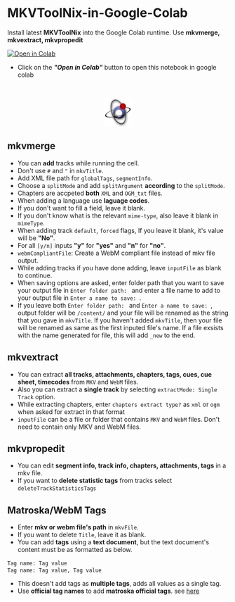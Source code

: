 # __MKVToolNix-in-Google-Colab__
Install latest __MKVToolNix__ into the Google Colab runtime. Use __mkvmerge, mkvextract, mkvpropedit__

<a href="https://colab.research.google.com/github/DEV1LKING/MUXXER/blob/main/MUXXER.ipynb"><img src="https://colab.research.google.com/assets/colab-badge.svg" alt="Open in Colab"/></a>
<br>
- Click on the ***"Open in Colab"*** button to open this notebook in google colab
<br>

<p align="center">
    <img alt="MKVToolNix-Logo" src=https://raw.githubusercontent.com/DEV1LKING/MUXXER/main/MKVToolNix-Logo.png></img>
</p>

## __mkvmerge__

* You can __add__ tracks while running the cell.
* Don't use `#` and `"` in `mkvTitle`.
* Add XML file path for `globalTags`, `segmentInfo`.
* Choose a `splitMode` and add `splitArgument` __according__ to the `splitMode`.
* Chapters are accpeted __both__ `XML` and `OGM_txt` files.
* When adding a language use __laguage codes__.
* If you don't want to fill a field, leave it blank.
* If you don't know what is the relevant `mime-type`, also leave it blank in `mimeType`.
* When adding track `default`, `forced` flags, If you leave it blank, it's value will be __"No"__.
* For all `[y/n]` inputs __"y"__ for __"yes"__ and __"n"__ for __"no"__.
* `webmCompliantFile`: Create a WebM compliant file instead of mkv file output.
* While adding tracks if you have done adding, leave `inputFile` as blank to continue.
* When saving options are asked, enter folder path that you want to save your output file in `Enter folder path: ` and enter a file name to add to your output file in `Enter a name to save: `.
* If you leave both `Enter folder path: ` and `Enter a name to save: `, output folder will be `/content/` and your file will be renamed as the string that you gave in `mkvTitle`. If you haven't added `mkvTitle`, then your file will be renamed as same as the first inputed file's name. If a file exsists with the name generated for file, this will add `_new` to the end.

## __mkvextract__

* You can extract __all tracks, attachments, chapters, tags, cues, cue sheet, timecodes__ from `MKV` and `WebM` files.
* Also you can extract a __single track__ by selecting `extractMode: Single Track` option.
* While extracting chapters, enter `chapters extract type?` as `xml` or `ogm` when asked for extract in that format
* `inputFile` can be a file or folder that contains `MKV` and `WebM` files. Don't need to contain only MKV and WebM files.

## __mkvpropedit__

* You can edit __segment info, track info, chapters, attachments, tags__ in a mkv file.
* If you want to __delete statistic tags__ from tracks select `deleteTrackStatisticsTags`

## __Matroska/WebM Tags__

* Enter __mkv or webm file's path__ in `mkvFile`.
* If you want to delete `Title`, leave it as blank.
* You can add __tags__ using a __text document__, but the text document's content must be as formatted as below.
```
Tag name: Tag value
Tag name: Tag value, Tag value
```
* This doesn't add tags as __multiple tags__, adds all values as a single tag.
* Use __official tag names__ to add __matroska official tags__. see [here](https://www.matroska.org/technical/tagging.html)
